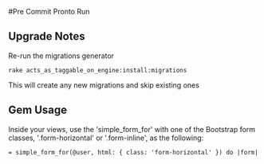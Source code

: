 #Pre Commit
Pronto Run

## Upgrade Notes

Re-run the migrations generator

    rake acts_as_taggable_on_engine:install:migrations

This will create any new migrations and skip existing ones

## Gem Usage
 Inside your views, use the 'simple_form_for' with one of the Bootstrap form
  classes, '.form-horizontal' or '.form-inline', as the following:

    = simple_form_for(@user, html: { class: 'form-horizontal' }) do |form|